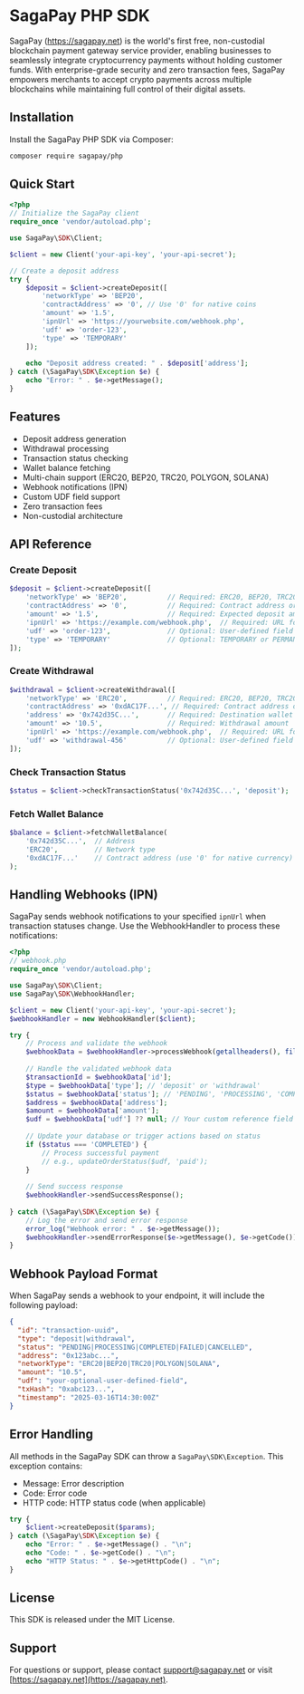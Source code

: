 # SagaPay PHP SDK

SagaPay (https://sagapay.net) is the world's first free, non-custodial blockchain payment gateway service provider, enabling businesses to seamlessly integrate cryptocurrency payments without holding customer funds. With enterprise-grade security and zero transaction fees, SagaPay empowers merchants to accept crypto payments across multiple blockchains while maintaining full control of their digital assets.

## Installation

Install the SagaPay PHP SDK via Composer:

```bash
composer require sagapay/php
```

## Quick Start

```php
<?php
// Initialize the SagaPay client
require_once 'vendor/autoload.php';

use SagaPay\SDK\Client;

$client = new Client('your-api-key', 'your-api-secret');

// Create a deposit address
try {
    $deposit = $client->createDeposit([
        'networkType' => 'BEP20',
        'contractAddress' => '0', // Use '0' for native coins
        'amount' => '1.5',
        'ipnUrl' => 'https://yourwebsite.com/webhook.php',
        'udf' => 'order-123',
        'type' => 'TEMPORARY'
    ]);
    
    echo "Deposit address created: " . $deposit['address'];
} catch (\SagaPay\SDK\Exception $e) {
    echo "Error: " . $e->getMessage();
}
```

## Features

- Deposit address generation
- Withdrawal processing
- Transaction status checking
- Wallet balance fetching
- Multi-chain support (ERC20, BEP20, TRC20, POLYGON, SOLANA)
- Webhook notifications (IPN)
- Custom UDF field support
- Zero transaction fees
- Non-custodial architecture

## API Reference

### Create Deposit

```php
$deposit = $client->createDeposit([
    'networkType' => 'BEP20',          // Required: ERC20, BEP20, TRC20, POLYGON, SOLANA
    'contractAddress' => '0',          // Required: Contract address or '0' for native coins
    'amount' => '1.5',                 // Required: Expected deposit amount
    'ipnUrl' => 'https://example.com/webhook.php',  // Required: URL for notifications
    'udf' => 'order-123',              // Optional: User-defined field
    'type' => 'TEMPORARY'              // Optional: TEMPORARY or PERMANENT
]);
```

### Create Withdrawal

```php
$withdrawal = $client->createWithdrawal([
    'networkType' => 'ERC20',          // Required: ERC20, BEP20, TRC20, POLYGON, SOLANA
    'contractAddress' => '0xdAC17F...', // Required: Contract address or '0' for native coins
    'address' => '0x742d35C...',       // Required: Destination wallet address
    'amount' => '10.5',                // Required: Withdrawal amount
    'ipnUrl' => 'https://example.com/webhook.php',  // Required: URL for notifications
    'udf' => 'withdrawal-456'          // Optional: User-defined field
]);
```

### Check Transaction Status

```php
$status = $client->checkTransactionStatus('0x742d35C...', 'deposit');
```

### Fetch Wallet Balance

```php
$balance = $client->fetchWalletBalance(
    '0x742d35C...',  // Address
    'ERC20',         // Network type
    '0xdAC17F...'    // Contract address (use '0' for native currency)
);
```

## Handling Webhooks (IPN)

SagaPay sends webhook notifications to your specified `ipnUrl` when transaction statuses change. Use the WebhookHandler to process these notifications:

```php
<?php
// webhook.php
require_once 'vendor/autoload.php';

use SagaPay\SDK\Client;
use SagaPay\SDK\WebhookHandler;

$client = new Client('your-api-key', 'your-api-secret');
$webhookHandler = new WebhookHandler($client);

try {
    // Process and validate the webhook
    $webhookData = $webhookHandler->processWebhook(getallheaders(), file_get_contents('php://input'));
    
    // Handle the validated webhook data
    $transactionId = $webhookData['id'];
    $type = $webhookData['type']; // 'deposit' or 'withdrawal'
    $status = $webhookData['status']; // 'PENDING', 'PROCESSING', 'COMPLETED', 'FAILED', 'CANCELLED'
    $address = $webhookData['address'];
    $amount = $webhookData['amount'];
    $udf = $webhookData['udf'] ?? null; // Your custom reference field
    
    // Update your database or trigger actions based on status
    if ($status === 'COMPLETED') {
        // Process successful payment
        // e.g., updateOrderStatus($udf, 'paid');
    }
    
    // Send success response
    $webhookHandler->sendSuccessResponse();
    
} catch (\SagaPay\SDK\Exception $e) {
    // Log the error and send error response
    error_log("Webhook error: " . $e->getMessage());
    $webhookHandler->sendErrorResponse($e->getMessage(), $e->getCode());
}
```

## Webhook Payload Format

When SagaPay sends a webhook to your endpoint, it will include the following payload:

```json
{
  "id": "transaction-uuid",
  "type": "deposit|withdrawal",
  "status": "PENDING|PROCESSING|COMPLETED|FAILED|CANCELLED",
  "address": "0x123abc...",
  "networkType": "ERC20|BEP20|TRC20|POLYGON|SOLANA",
  "amount": "10.5",
  "udf": "your-optional-user-defined-field",
  "txHash": "0xabc123...",
  "timestamp": "2025-03-16T14:30:00Z"
}
```

## Error Handling

All methods in the SagaPay SDK can throw a `SagaPay\SDK\Exception`. This exception contains:

- Message: Error description
- Code: Error code
- HTTP code: HTTP status code (when applicable)

```php
try {
    $client->createDeposit($params);
} catch (\SagaPay\SDK\Exception $e) {
    echo "Error: " . $e->getMessage() . "\n";
    echo "Code: " . $e->getCode() . "\n";
    echo "HTTP Status: " . $e->getHttpCode() . "\n";
}
```

## License

This SDK is released under the MIT License.

## Support

For questions or support, please contact support@sagapay.net or visit [https://sagapay.net](https://sagapay.net).